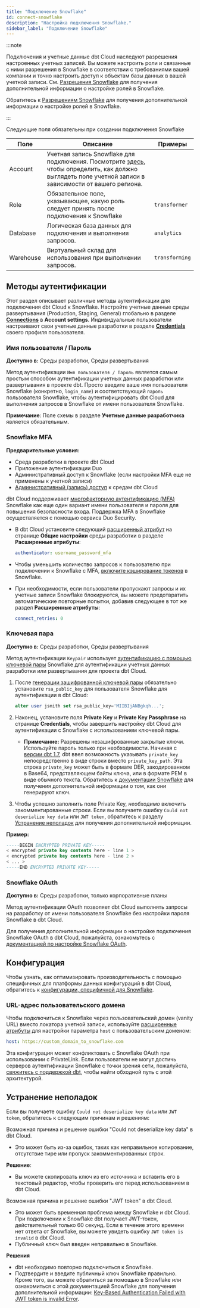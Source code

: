 ```yaml
---
title: "Подключение Snowflake"
id: connect-snowflake
description: "Настройка подключения Snowflake."
sidebar_label: "Подключение Snowflake"
---
```


:::note

Подключения и учетные данные dbt Cloud наследуют разрешения настроенных учетных записей. Вы можете настроить роли и связанные с ними разрешения в Snowflake в соответствии с требованиями вашей компании и точно настроить доступ к объектам базы данных в вашей учетной записи. См. [Разрешения Snowflake](/reference/database-permissions/snowflake-permissions) для получения дополнительной информации о настройке ролей в Snowflake.

Обратитесь к [Разрешениям Snowflake](/reference/database-permissions/snowflake-permissions) для получения дополнительной информации о настройке ролей в Snowflake.

:::

Следующие поля обязательны при создании подключения Snowflake

| Поле | Описание | Примеры |
| ----- | ----------- | -------- |
| Account | Учетная запись Snowflake для подключения. Посмотрите [здесь](/docs/core/connect-data-platform/snowflake-setup#account), чтобы определить, как должно выглядеть поле учетной записи в зависимости от вашего региона.| <Snippet path="snowflake-acct-name" /> |
| Role | Обязательное поле, указывающее, какую роль следует принять после подключения к Snowflake | `transformer` |
| Database | Логическая база данных для подключения и выполнения запросов. | `analytics` |
| Warehouse | Виртуальный склад для использования при выполнении запросов. | `transforming` |

## Методы аутентификации

Этот раздел описывает различные методы аутентификации для подключения dbt Cloud к Snowflake. Настройте учетные данные среды развертывания (Production, Staging, General) глобально в разделе [**Connections**](/docs/deploy/deploy-environments#deployment-connection) в **Account settings**. Индивидуальные пользователи настраивают свои учетные данные разработки в разделе [**Credentials**](/docs/cloud/dbt-cloud-ide/develop-in-the-cloud#get-started-with-the-cloud-ide) своего профиля пользователя.

### Имя пользователя / Пароль

**Доступно в:** Среды разработки, Среды развертывания

Метод аутентификации `Имя пользователя / Пароль` является самым простым способом аутентификации
учетных данных разработки или развертывания в проекте dbt. Просто введите ваше имя пользователя Snowflake (конкретно, `login_name`) и соответствующий `пароль` пользователя Snowflake, чтобы аутентифицировать dbt Cloud для выполнения запросов в Snowflake от имени пользователя Snowflake.

**Примечание**: Поле схемы в разделе **Учетные данные разработчика** является обязательным.
<Lightbox src="/img/docs/dbt-cloud/snowflake-userpass-auth.png" width="70%" title="Аутентификация Snowflake по имени пользователя/паролю"/>

### Snowflake MFA

**Предварительные условия:**
- Среда разработки в проекте dbt Cloud
- Приложение аутентификации Duo
- Административный доступ к Snowflake (если настройки MFA еще не применены к учетной записи)
- [Административный (запись) доступ](/docs/cloud/manage-access/seats-and-users) к средам dbt Cloud

dbt Cloud поддерживает [многофакторную аутентификацию (MFA)](https://docs.snowflake.com/en/user-guide/security-mfa) Snowflake как еще один вариант имени пользователя и пароля для повышения безопасности входа. Поддержка MFA в Snowflake осуществляется с помощью сервиса Duo Security.

- В dbt Cloud установите следующий [расширенный атрибут](/docs/dbt-cloud-environments#extended-attributes) на странице **Общие настройки** среды разработки в разделе **Расширенные атрибуты**:

   ```yaml
  authenticator: username_password_mfa
   ```

- Чтобы уменьшить количество запросов к пользователю при подключении к Snowflake с MFA, [включите кэширование токенов](https://docs.snowflake.com/en/user-guide/security-mfa#using-mfa-token-caching-to-minimize-the-number-of-prompts-during-authentication-optional) в Snowflake.
- При необходимости, если пользователи пропускают запросы и их учетные записи Snowflake блокируются, вы можете предотвратить автоматические повторные попытки, добавив следующее в тот же раздел **Расширенные атрибуты**:

  ```yaml
  connect_retries: 0
  ```

<Lightbox src="/img/docs/dbt-cloud/cloud-configuring-dbt-cloud/extended-attributes-mfa.jpg" width="70%" title="Настройка имени пользователя и пароля MFA, а также connect_retries в настройках среды разработки." />

### Ключевая пара

**Доступно в:** Среды разработки, Среды развертывания

Метод аутентификации `Keypair` использует [аутентификацию с помощью ключевой пары](https://docs.snowflake.com/en/user-guide/key-pair-auth) Snowflake для аутентификации учетных данных разработки или развертывания для проекта dbt Cloud.

1. После [генерации зашифрованной ключевой пары](https://docs.snowflake.com/en/user-guide/key-pair-auth.html#configuring-key-pair-authentication) обязательно установите `rsa_public_key` для пользователя Snowflake для аутентификации в dbt Cloud:

   ```sql
   alter user jsmith set rsa_public_key='MIIBIjANBgkqh...';   
   ```

2. Наконец, установите поля **Private Key** и **Private Key Passphrase** на странице **Credentials**, чтобы завершить настройку dbt Cloud для аутентификации с Snowflake с использованием ключевой пары.
   - **Примечание:** Разрешены незашифрованные закрытые ключи. Используйте пароль только при необходимости. Начиная с [версии dbt 1.7](/docs/dbt-versions/core-upgrade/upgrading-to-v1.7), dbt ввел возможность указывать `private_key` непосредственно в виде строки вместо `private_key_path`. Эта строка `private_key` может быть в формате DER, закодированном в Base64, представляющем байты ключа, или в формате PEM в виде обычного текста. Обратитесь к [документации Snowflake](https://docs.snowflake.com/en/user-guide/key-pair-auth) для получения дополнительной информации о том, как они генерируют ключ.

3. Чтобы успешно заполнить поле Private Key, _необходимо_ включить закомментированные строки. Если вы получаете ошибку `Could not deserialize key data` или `JWT token`, обратитесь к разделу [Устранение неполадок](#troubleshooting) для получения дополнительной информации.

**Пример:**

```sql
-----BEGIN ENCRYPTED PRIVATE KEY-----
< encrypted private key contents here - line 1 >
< encrypted private key contents here - line 2 >
< ... >
-----END ENCRYPTED PRIVATE KEY-----
```

   <Lightbox src="/img/docs/dbt-cloud/snowflake-keypair-auth.png" width="60%" title="Аутентификация Snowflake с помощью ключевой пары"/>

### Snowflake OAuth

**Доступно в:** Среды разработки, только корпоративные планы

Метод аутентификации OAuth позволяет dbt Cloud выполнять запросы на разработку от имени
пользователя Snowflake без настройки пароля Snowflake в dbt Cloud.

Для получения дополнительной информации о настройке подключения Snowflake OAuth в dbt Cloud, пожалуйста, ознакомьтесь с [документацией по настройке Snowflake OAuth](/docs/cloud/manage-access/set-up-snowflake-oauth).
<Lightbox src="/img/docs/dbt-cloud/dbt-cloud-enterprise/database-connection-snowflake-oauth.png" width="55%" title="Настройка подключения Snowflake OAuth"/>

## Конфигурация

Чтобы узнать, как оптимизировать производительность с помощью специфичных для платформы данных конфигураций в dbt Cloud, обратитесь к [конфигурации, специфичной для Snowflake](/reference/resource-configs/snowflake-configs).

### URL-адрес пользовательского домена

Чтобы подключиться к Snowflake через пользовательский домен (vanity URL) вместо локатора учетной записи, используйте [расширенные атрибуты](/docs/dbt-cloud-environments#extended-attributes) для настройки параметра `host` с пользовательским доменом:

```yaml
host: https://custom_domain_to_snowflake.com
```

Эта конфигурация может конфликтовать с Snowflake OAuth при использовании с PrivateLink. Если пользователи не могут достичь серверов аутентификации Snowflake с точки зрения сети, пожалуйста, [свяжитесь с поддержкой dbt](mailto:support@getdbt.com), чтобы найти обходной путь с этой архитектурой.

## Устранение неполадок

Если вы получаете ошибку `Could not deserialize key data` или `JWT token`, обратитесь к следующим причинам и решениям:

<DetailsToggle alt_header="Ошибка: `Could not deserialize key data`">

Возможная причина и решение ошибки "Could not deserialize key data" в dbt Cloud.
- Это может быть из-за ошибок, таких как неправильное копирование, отсутствие тире или пропуск закомментированных строк.

**Решение**:
- Вы можете скопировать ключ из его источника и вставить его в текстовый редактор, чтобы проверить его перед использованием в dbt Cloud.

</DetailsToggle>

<DetailsToggle alt_header="Ошибка: `JWT token`">

Возможная причина и решение ошибки "JWT token" в dbt Cloud.
- Это может быть временная проблема между Snowflake и dbt Cloud. При подключении к Snowflake dbt получает JWT-токен, действительный только 60 секунд. Если в течение этого времени нет ответа от Snowflake, вы можете увидеть ошибку `JWT token is invalid` в dbt Cloud.
- Публичный ключ был введен неправильно в Snowflake.

**Решения**
- dbt необходимо повторно подключиться к Snowflake.
- Подтвердите и введите публичный ключ Snowflake правильно. Кроме того, вы можете обратиться за помощью в Snowflake или ознакомиться с этой документацией Snowflake для получения дополнительной информации: [Key-Based Authentication Failed with JWT token is invalid Error](https://community.snowflake.com/s/article/Key-Based-Authentication-Failed-with-JWT-token-is-invalid-Error).

</DetailsToggle>
